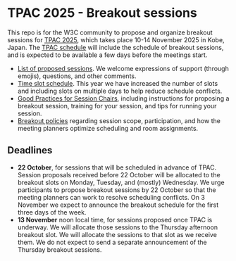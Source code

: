 # TPAC 2025 - Breakout sessions
This repo is for the W3C community to propose and organize breakout sessions for [TPAC 2025](https://www.w3.org/2025/11/TPAC/), which takes place 10-14 November 2025 in Kobe, Japan. 
The [TPAC schedule](https://www.w3.org/2025/11/TPAC/breakouts.html) will include the schedule of breakout sessions, and is expected to be available a few days before the meetings start.

<!-- * [Calendar of breakout sessions](https://www.w3.org/calendar/tpac2025/breakout-sessions/). -->
<!-- * [Grid of breakout sessions](https://www.w3.org/2025/11/TPAC/breakouts.html#grid). -->
* [List of proposed sessions](../../issues). We welcome expressions of support (through emojis), questions, and other comments.
* [Time slot schedule](https://github.com/w3c/tpac2025-breakouts/wiki/Breakout%E2%80%90time%E2%80%90slots). This year we have increased the number of slots and including slots on multiple days to help reduce schedule conflicts.
* [Good Practices for Session Chairs](https://github.com/w3c/tpac-breakouts/wiki/Good-Practices-for-Session-Chairs), including instructions for proposing a breakout session, training for your session, and tips for running your session.
* [Breakout policies](https://github.com/w3c/tpac-breakouts/wiki/Policies) regarding session scope, participation, and how the meeting planners optimize scheduling and room assignments.
<!-- * In case you are making slides, consider using the [TPAC 2025 slide template in HTML](). -->

## Deadlines

* **22 October**, for sessions that will be scheduled in advance of TPAC. Session proposals received before 22 October will be allocated to the breakout slots on Monday, Tuesday, and (mostly) Wednesday. We urge participants to propose breakout sessions by 22 October so that the meeting planners can work to resolve scheduling conflicts. On 3 November we expect to announce the breakout schedule for the first three days of the week.
* **13 November** noon local time, for sessions proposed once TPAC is underway.  We will allocate those sessions to the Thursday afternoon breakout slot. We will allocate the sessions to that slot as we receive them. We do not expect to send a separate announcement of the Thursday breakout sessions.
